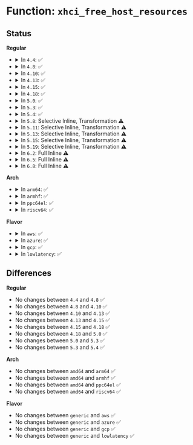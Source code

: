 # Function: <code>xhci_free_host_resources</code>

## Status
<b>Regular</b>
<ul>
<li>
<details>
<summary>In <code>4.4</code>: ✅</summary>

```c
void xhci_free_host_resources(struct xhci_hcd *xhci, struct xhci_input_control_ctx *ctrl_ctx);
```

**Collision:** Unique Static

**Inline:** No

**Transformation:** False

**Instances:**

```
In drivers/usb/host/xhci.c (ffffffff8164b5b0)
Location: drivers/usb/host/xhci.c:2030
Inline: False
Direct callers:
  - drivers/usb/host/xhci.c:xhci_configure_endpoint
  - drivers/usb/host/xhci.c:xhci_configure_endpoint
  - drivers/usb/host/xhci.c:xhci_configure_endpoint
```
**Symbols:**

```
ffffffff8164b5b0-ffffffff8164b5f6: xhci_free_host_resources (STB_LOCAL)
```
</details>
</li>
<li>
<details>
<summary>In <code>4.8</code>: ✅</summary>

```c
void xhci_free_host_resources(struct xhci_hcd *xhci, struct xhci_input_control_ctx *ctrl_ctx);
```

**Collision:** Unique Static

**Inline:** No

**Transformation:** False

**Instances:**

```
In drivers/usb/host/xhci.c (ffffffff816abfb0)
Location: drivers/usb/host/xhci.c:2008
Inline: False
Direct callers:
  - drivers/usb/host/xhci.c:xhci_configure_endpoint
  - drivers/usb/host/xhci.c:xhci_configure_endpoint
  - drivers/usb/host/xhci.c:xhci_configure_endpoint
```
**Symbols:**

```
ffffffff816abfb0-ffffffff816abff6: xhci_free_host_resources (STB_LOCAL)
```
</details>
</li>
<li>
<details>
<summary>In <code>4.10</code>: ✅</summary>

```c
void xhci_free_host_resources(struct xhci_hcd *xhci, struct xhci_input_control_ctx *ctrl_ctx);
```

**Collision:** Unique Static

**Inline:** No

**Transformation:** False

**Instances:**

```
In drivers/usb/host/xhci.c (ffffffff816da0e0)
Location: drivers/usb/host/xhci.c:1997
Inline: False
Direct callers:
  - drivers/usb/host/xhci.c:xhci_configure_endpoint
  - drivers/usb/host/xhci.c:xhci_configure_endpoint
  - drivers/usb/host/xhci.c:xhci_configure_endpoint
```
**Symbols:**

```
ffffffff816da0e0-ffffffff816da126: xhci_free_host_resources (STB_LOCAL)
```
</details>
</li>
<li>
<details>
<summary>In <code>4.13</code>: ✅</summary>

```c
void xhci_free_host_resources(struct xhci_hcd *xhci, struct xhci_input_control_ctx *ctrl_ctx);
```

**Collision:** Unique Static

**Inline:** No

**Transformation:** False

**Instances:**

```
In drivers/usb/host/xhci.c (ffffffff816ee600)
Location: drivers/usb/host/xhci.c:1941
Inline: False
Direct callers:
  - drivers/usb/host/xhci.c:xhci_configure_endpoint
  - drivers/usb/host/xhci.c:xhci_configure_endpoint
  - drivers/usb/host/xhci.c:xhci_configure_endpoint
```
**Symbols:**

```
ffffffff816ee600-ffffffff816ee646: xhci_free_host_resources (STB_LOCAL)
```
</details>
</li>
<li>
<details>
<summary>In <code>4.15</code>: ✅</summary>

```c
void xhci_free_host_resources(struct xhci_hcd *xhci, struct xhci_input_control_ctx *ctrl_ctx);
```

**Collision:** Unique Static

**Inline:** No

**Transformation:** False

**Instances:**

```
In drivers/usb/host/xhci.c (ffffffff8175ae40)
Location: drivers/usb/host/xhci.c:1952
Inline: False
Direct callers:
  - drivers/usb/host/xhci.c:xhci_configure_endpoint
  - drivers/usb/host/xhci.c:xhci_configure_endpoint
  - drivers/usb/host/xhci.c:xhci_configure_endpoint
```
**Symbols:**

```
ffffffff8175ae40-ffffffff8175ae86: xhci_free_host_resources (STB_LOCAL)
```
</details>
</li>
<li>
<details>
<summary>In <code>4.18</code>: ✅</summary>

```c
void xhci_free_host_resources(struct xhci_hcd *xhci, struct xhci_input_control_ctx *ctrl_ctx);
```

**Collision:** Unique Static

**Inline:** No

**Transformation:** False

**Instances:**

```
In drivers/usb/host/xhci.c (ffffffff8179b2c0)
Location: drivers/usb/host/xhci.c:2078
Inline: False
Direct callers:
  - drivers/usb/host/xhci.c:xhci_configure_endpoint
  - drivers/usb/host/xhci.c:xhci_configure_endpoint
  - drivers/usb/host/xhci.c:xhci_configure_endpoint
```
**Symbols:**

```
ffffffff8179b2c0-ffffffff8179b306: xhci_free_host_resources (STB_LOCAL)
```
</details>
</li>
<li>
<details>
<summary>In <code>5.0</code>: ✅</summary>

```c
void xhci_free_host_resources(struct xhci_hcd *xhci, struct xhci_input_control_ctx *ctrl_ctx);
```

**Collision:** Unique Static

**Inline:** No

**Transformation:** False

**Instances:**

```
In drivers/usb/host/xhci.c (ffffffff817c17e0)
Location: drivers/usb/host/xhci.c:2095
Inline: False
Direct callers:
  - drivers/usb/host/xhci.c:xhci_configure_endpoint
  - drivers/usb/host/xhci.c:xhci_configure_endpoint
  - drivers/usb/host/xhci.c:xhci_configure_endpoint
```
**Symbols:**

```
ffffffff817c17e0-ffffffff817c1826: xhci_free_host_resources (STB_LOCAL)
```
</details>
</li>
<li>
<details>
<summary>In <code>5.3</code>: ✅</summary>

```c
void xhci_free_host_resources(struct xhci_hcd *xhci, struct xhci_input_control_ctx *ctrl_ctx);
```

**Collision:** Unique Static

**Inline:** No

**Transformation:** False

**Instances:**

```
In drivers/usb/host/xhci.c (ffffffff81801020)
Location: drivers/usb/host/xhci.c:2124
Inline: False
Direct callers:
  - drivers/usb/host/xhci.c:xhci_configure_endpoint
  - drivers/usb/host/xhci.c:xhci_configure_endpoint
  - drivers/usb/host/xhci.c:xhci_configure_endpoint
```
**Symbols:**

```
ffffffff81801020-ffffffff8180106a: xhci_free_host_resources (STB_LOCAL)
```
</details>
</li>
<li>
<details>
<summary>In <code>5.4</code>: ✅</summary>

```c
void xhci_free_host_resources(struct xhci_hcd *xhci, struct xhci_input_control_ctx *ctrl_ctx);
```

**Collision:** Unique Static

**Inline:** No

**Transformation:** False

**Instances:**

```
In drivers/usb/host/xhci.c (ffffffff818320d0)
Location: drivers/usb/host/xhci.c:2133
Inline: False
Direct callers:
  - drivers/usb/host/xhci.c:xhci_configure_endpoint
  - drivers/usb/host/xhci.c:xhci_configure_endpoint
  - drivers/usb/host/xhci.c:xhci_configure_endpoint
```
**Symbols:**

```
ffffffff818320d0-ffffffff8183211a: xhci_free_host_resources (STB_LOCAL)
```
</details>
</li>
<li>
<details>
<summary>In <code>5.8</code>: Selective Inline, Transformation ⚠️</summary>

**Collision:** Unique Static

**Inline:** Selective

**Transformation:** True

**Instances:**

```
In drivers/usb/host/xhci.c (ffffffff81908223)
Location: drivers/usb/host/xhci.c:2136
Inline: True
Inline callers:
  - drivers/usb/host/xhci.c:xhci_configure_endpoint
  - drivers/usb/host/xhci.c:xhci_configure_endpoint
Direct callers:
  - drivers/usb/host/xhci.c:xhci_configure_endpoint
```
**Symbols:**

```
ffffffff81904c90-ffffffff81904cd8: xhci_free_host_resources.isra.0 (STB_LOCAL)
```
</details>
</li>
<li>
<details>
<summary>In <code>5.11</code>: Selective Inline, Transformation ⚠️</summary>

**Collision:** Unique Static

**Inline:** Selective

**Transformation:** True

**Instances:**

```
In drivers/usb/host/xhci.c (ffffffff819109ce)
Location: drivers/usb/host/xhci.c:2269
Inline: True
Inline callers:
  - drivers/usb/host/xhci.c:xhci_configure_endpoint
  - drivers/usb/host/xhci.c:xhci_configure_endpoint
Direct callers:
  - drivers/usb/host/xhci.c:xhci_configure_endpoint
```
**Symbols:**

```
ffffffff8190d520-ffffffff8190d568: xhci_free_host_resources.isra.0 (STB_LOCAL)
```
</details>
</li>
<li>
<details>
<summary>In <code>5.13</code>: Selective Inline, Transformation ⚠️</summary>

**Collision:** Unique Static

**Inline:** Selective

**Transformation:** True

**Instances:**

```
In drivers/usb/host/xhci.c (ffffffff818f3fbe)
Location: drivers/usb/host/xhci.c:2264
Inline: True
Inline callers:
  - drivers/usb/host/xhci.c:xhci_configure_endpoint
  - drivers/usb/host/xhci.c:xhci_configure_endpoint
Direct callers:
  - drivers/usb/host/xhci.c:xhci_configure_endpoint
```
**Symbols:**

```
ffffffff818f0ab0-ffffffff818f0af8: xhci_free_host_resources.isra.0 (STB_LOCAL)
```
</details>
</li>
<li>
<details>
<summary>In <code>5.15</code>: Selective Inline, Transformation ⚠️</summary>

**Collision:** Unique Static

**Inline:** Selective

**Transformation:** True

**Instances:**

```
In drivers/usb/host/xhci.c (ffffffff819916df)
Location: drivers/usb/host/xhci.c:2276
Inline: True
Inline callers:
  - drivers/usb/host/xhci.c:xhci_configure_endpoint
  - drivers/usb/host/xhci.c:xhci_configure_endpoint
Direct callers:
  - drivers/usb/host/xhci.c:xhci_configure_endpoint
```
**Symbols:**

```
ffffffff8198d430-ffffffff8198d478: xhci_free_host_resources.isra.0 (STB_LOCAL)
```
</details>
</li>
<li>
<details>
<summary>In <code>5.19</code>: Selective Inline, Transformation ⚠️</summary>

**Collision:** Unique Static

**Inline:** Selective

**Transformation:** True

**Instances:**

```
In drivers/usb/host/xhci.c (ffffffff81aee076)
Location: drivers/usb/host/xhci.c:2314
Inline: True
Inline callers:
  - drivers/usb/host/xhci.c:xhci_configure_endpoint
  - drivers/usb/host/xhci.c:xhci_configure_endpoint
Direct callers:
  - drivers/usb/host/xhci.c:xhci_configure_endpoint
```
**Symbols:**

```
ffffffff81ae9670-ffffffff81ae96c6: xhci_free_host_resources.isra.0 (STB_LOCAL)
```
</details>
</li>
<li>
<details>
<summary>In <code>6.2</code>: Full Inline ⚠️</summary>

**Collision:** Unique Static

**Inline:** Full

**Transformation:** False

**Instances:**

```
In drivers/usb/host/xhci.c (ffffffff81c7a9f5)
Location: drivers/usb/host/xhci.c:2312
Inline: True
Inline callers:
  - drivers/usb/host/xhci.c:xhci_configure_endpoint
  - drivers/usb/host/xhci.c:xhci_configure_endpoint
  - drivers/usb/host/xhci.c:xhci_configure_endpoint
```
</details>
</li>
<li>
<details>
<summary>In <code>6.5</code>: Full Inline ⚠️</summary>

**Collision:** Unique Static

**Inline:** Full

**Transformation:** False

**Instances:**

```
In drivers/usb/host/xhci.c (ffffffff81ce1c9f)
Location: drivers/usb/host/xhci.c:2152
Inline: True
Inline callers:
  - drivers/usb/host/xhci.c:xhci_configure_endpoint
  - drivers/usb/host/xhci.c:xhci_configure_endpoint
  - drivers/usb/host/xhci.c:xhci_configure_endpoint
```
</details>
</li>
<li>
<details>
<summary>In <code>6.8</code>: Full Inline ⚠️</summary>

**Collision:** Unique Static

**Inline:** Full

**Transformation:** False

**Instances:**

```
In drivers/usb/host/xhci.c (ffffffff81d96def)
Location: drivers/usb/host/xhci.c:2189
Inline: True
Inline callers:
  - drivers/usb/host/xhci.c:xhci_configure_endpoint
  - drivers/usb/host/xhci.c:xhci_configure_endpoint
  - drivers/usb/host/xhci.c:xhci_configure_endpoint
```
</details>
</li>
</ul>
<b>Arch</b>
<ul>
<li>
<details>
<summary>In <code>arm64</code>: ✅</summary>

```c
void xhci_free_host_resources(struct xhci_hcd *xhci, struct xhci_input_control_ctx *ctrl_ctx);
```

**Collision:** Unique Static

**Inline:** No

**Transformation:** False

**Instances:**

```
In drivers/usb/host/xhci.c (ffff800010a6ea90)
Location: drivers/usb/host/xhci.c:2133
Inline: False
Direct callers:
  - drivers/usb/host/xhci.c:xhci_configure_endpoint
  - drivers/usb/host/xhci.c:xhci_configure_endpoint
  - drivers/usb/host/xhci.c:xhci_configure_endpoint
```
**Symbols:**

```
ffff800010a6ea90-ffff800010a6eae8: xhci_free_host_resources (STB_LOCAL)
```
</details>
</li>
<li>
<details>
<summary>In <code>armhf</code>: ✅</summary>

```c
void xhci_free_host_resources(struct xhci_hcd *xhci, struct xhci_input_control_ctx *ctrl_ctx);
```

**Collision:** Unique Static

**Inline:** No

**Transformation:** False

**Instances:**

```
In drivers/usb/host/xhci.c (c0b44018)
Location: drivers/usb/host/xhci.c:2133
Inline: False
Direct callers:
  - drivers/usb/host/xhci.c:xhci_configure_endpoint
  - drivers/usb/host/xhci.c:xhci_configure_endpoint
  - drivers/usb/host/xhci.c:xhci_configure_endpoint
```
**Symbols:**

```
c0b44018-c0b44070: xhci_free_host_resources (STB_LOCAL)
```
</details>
</li>
<li>
<details>
<summary>In <code>ppc64el</code>: ✅</summary>

```c
void xhci_free_host_resources(struct xhci_hcd *xhci, struct xhci_input_control_ctx *ctrl_ctx);
```

**Collision:** Unique Static

**Inline:** No

**Transformation:** False

**Instances:**

```
In drivers/usb/host/xhci.c (c000000000b42e90)
Location: drivers/usb/host/xhci.c:2133
Inline: False
Direct callers:
  - drivers/usb/host/xhci.c:xhci_configure_endpoint
  - drivers/usb/host/xhci.c:xhci_configure_endpoint
  - drivers/usb/host/xhci.c:xhci_configure_endpoint
```
**Symbols:**

```
c000000000b42e90-c000000000b42f08: xhci_free_host_resources (STB_LOCAL)
```
</details>
</li>
<li>
<details>
<summary>In <code>riscv64</code>: ✅</summary>

```c
void xhci_free_host_resources(struct xhci_hcd *xhci, struct xhci_input_control_ctx *ctrl_ctx);
```

**Collision:** Unique Static

**Inline:** No

**Transformation:** False

**Instances:**

```
In drivers/usb/host/xhci.c (ffffffe000687b72)
Location: drivers/usb/host/xhci.c:2133
Inline: False
Direct callers:
  - drivers/usb/host/xhci.c:xhci_configure_endpoint
  - drivers/usb/host/xhci.c:xhci_configure_endpoint
  - drivers/usb/host/xhci.c:xhci_configure_endpoint
```
**Symbols:**

```
ffffffe000687b72-ffffffe000687bd4: xhci_free_host_resources (STB_LOCAL)
```
</details>
</li>
</ul>
<b>Flavor</b>
<ul>
<li>
<details>
<summary>In <code>aws</code>: ✅</summary>

```c
void xhci_free_host_resources(struct xhci_hcd *xhci, struct xhci_input_control_ctx *ctrl_ctx);
```

**Collision:** Unique Static

**Inline:** No

**Transformation:** False

**Instances:**

```
In drivers/usb/host/xhci.c (ffffffff817ea4b0)
Location: drivers/usb/host/xhci.c:2133
Inline: False
Direct callers:
  - drivers/usb/host/xhci.c:xhci_configure_endpoint
  - drivers/usb/host/xhci.c:xhci_configure_endpoint
  - drivers/usb/host/xhci.c:xhci_configure_endpoint
```
**Symbols:**

```
ffffffff817ea4b0-ffffffff817ea4fa: xhci_free_host_resources (STB_LOCAL)
```
</details>
</li>
<li>
<details>
<summary>In <code>azure</code>: ✅</summary>

```c
void xhci_free_host_resources(struct xhci_hcd *xhci, struct xhci_input_control_ctx *ctrl_ctx);
```

**Collision:** Unique Static

**Inline:** No

**Transformation:** False

**Instances:**

```
In drivers/usb/host/xhci.c (ffffffff817af5c0)
Location: drivers/usb/host/xhci.c:2133
Inline: False
Direct callers:
  - drivers/usb/host/xhci.c:xhci_configure_endpoint
  - drivers/usb/host/xhci.c:xhci_configure_endpoint
  - drivers/usb/host/xhci.c:xhci_configure_endpoint
```
**Symbols:**

```
ffffffff817af5c0-ffffffff817af60a: xhci_free_host_resources (STB_LOCAL)
```
</details>
</li>
<li>
<details>
<summary>In <code>gcp</code>: ✅</summary>

```c
void xhci_free_host_resources(struct xhci_hcd *xhci, struct xhci_input_control_ctx *ctrl_ctx);
```

**Collision:** Unique Static

**Inline:** No

**Transformation:** False

**Instances:**

```
In drivers/usb/host/xhci.c (ffffffff81826f50)
Location: drivers/usb/host/xhci.c:2133
Inline: False
Direct callers:
  - drivers/usb/host/xhci.c:xhci_configure_endpoint
  - drivers/usb/host/xhci.c:xhci_configure_endpoint
  - drivers/usb/host/xhci.c:xhci_configure_endpoint
```
**Symbols:**

```
ffffffff81826f50-ffffffff81826f9a: xhci_free_host_resources (STB_LOCAL)
```
</details>
</li>
<li>
<details>
<summary>In <code>lowlatency</code>: ✅</summary>

```c
void xhci_free_host_resources(struct xhci_hcd *xhci, struct xhci_input_control_ctx *ctrl_ctx);
```

**Collision:** Unique Static

**Inline:** No

**Transformation:** False

**Instances:**

```
In drivers/usb/host/xhci.c (ffffffff81840e30)
Location: drivers/usb/host/xhci.c:2133
Inline: False
Direct callers:
  - drivers/usb/host/xhci.c:xhci_configure_endpoint
  - drivers/usb/host/xhci.c:xhci_configure_endpoint
  - drivers/usb/host/xhci.c:xhci_configure_endpoint
```
**Symbols:**

```
ffffffff81840e30-ffffffff81840e7a: xhci_free_host_resources (STB_LOCAL)
```
</details>
</li>
</ul>

## Differences
<b>Regular</b>
<ul>
<li>
No changes between <code>4.4</code> and <code>4.8</code> ✅
</li>
<li>
No changes between <code>4.8</code> and <code>4.10</code> ✅
</li>
<li>
No changes between <code>4.10</code> and <code>4.13</code> ✅
</li>
<li>
No changes between <code>4.13</code> and <code>4.15</code> ✅
</li>
<li>
No changes between <code>4.15</code> and <code>4.18</code> ✅
</li>
<li>
No changes between <code>4.18</code> and <code>5.0</code> ✅
</li>
<li>
No changes between <code>5.0</code> and <code>5.3</code> ✅
</li>
<li>
No changes between <code>5.3</code> and <code>5.4</code> ✅
</li>
</ul>
<b>Arch</b>
<ul>
<li>
No changes between <code>amd64</code> and <code>arm64</code> ✅
</li>
<li>
No changes between <code>amd64</code> and <code>armhf</code> ✅
</li>
<li>
No changes between <code>amd64</code> and <code>ppc64el</code> ✅
</li>
<li>
No changes between <code>amd64</code> and <code>riscv64</code> ✅
</li>
</ul>
<b>Flavor</b>
<ul>
<li>
No changes between <code>generic</code> and <code>aws</code> ✅
</li>
<li>
No changes between <code>generic</code> and <code>azure</code> ✅
</li>
<li>
No changes between <code>generic</code> and <code>gcp</code> ✅
</li>
<li>
No changes between <code>generic</code> and <code>lowlatency</code> ✅
</li>
</ul>
